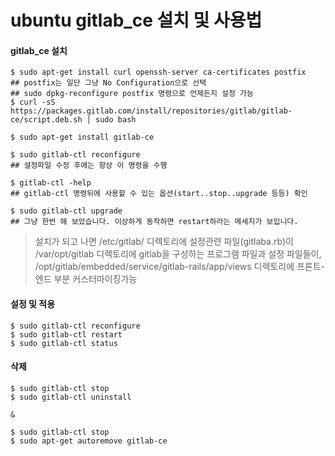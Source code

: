 ubuntu gitlab_ce 설치 및 사용법
===============================

#### gitlab_ce 설치

```
$ sudo apt-get install curl openssh-server ca-certificates postfix
## postfix는 일단 그냥 No Configuration으로 선택
## sudo dpkg-reconfigure postfix 명령으로 언제든지 설정 가능
$ curl -sS https://packages.gitlab.com/install/repositories/gitlab/gitlab-ce/script.deb.sh | sudo bash

$ sudo apt-get install gitlab-ce

$ sudo gitlab-ctl reconfigure
## 설정파일 수정 후에는 항상 이 명령을 수행

$ gitlab-ctl -help
## gitlab-ctl 명령뒤에 사용할 수 있는 옵션(start..stop..upgrade 등등) 확인

$ sudo gitlab-ctl upgrade
## 그냥 한번 해 보았습니다. 이상하게 동작하면 restart하라는 메세지가 보입니다.
```

> 설치가 되고 나면 /etc/gitlab/ 디렉토리에 설정관련 파일(gitlaba.rb)이 /var/opt/gitlab 디렉토리에 gitlab을 구성하는 프로그램 파일과 설정 파일들이, /opt/gitlab/embedded/service/gitlab-rails/app/views 디렉토리에 프론트-엔드 부분 커스터마이징가능

#### 설정 및 적용

```
$ sudo gitlab-ctl reconfigure
$ sudo gitlab-ctl restart
$ sudo gitlab-ctl status
```

#### 삭제

```
$ sudo gitlab-ctl stop
$ sudo gitlab-ctl uninstall

&

$ sudo gitlab-ctl stop
$ sudo apt-get autoremove gitlab-ce
```
